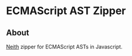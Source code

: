 # ECMAScript AST Zipper

## About
[Neith][neith] zipper for ECMAScript ASTs in Javascript.


[neith]: https://github.com/mattbierner/neith